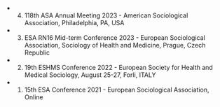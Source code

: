 
- 4. 118th ASA Annual Meeting 2023 - American Sociological Association, Philadelphia, PA, USA  

- 3. ESA RN16 Mid-term Conference 2023 - European Sociological Association, Sociology of Health and Medicine, Prague, Czech Republic  

- 2. 19th ESHMS Conference 2022 - European Society for Health and Medical Sociology, August 25-27, Forli, ITALY  

- 1. 15th ESA Conference 2021 - European Sociological Association, Online  
